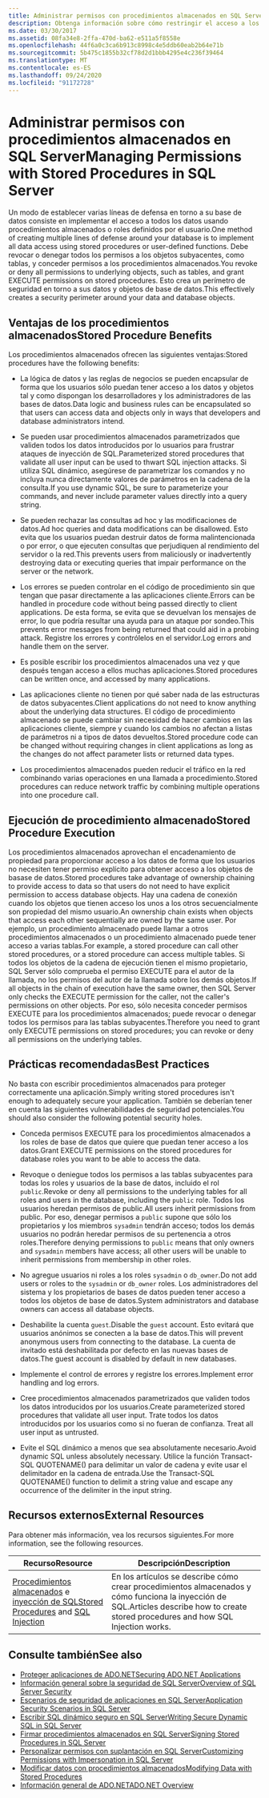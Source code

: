 ```yaml
---
title: Administrar permisos con procedimientos almacenados en SQL Server
description: Obtenga información sobre cómo restringir el acceso a los datos y objetos de base de datos mediante la implementación del acceso mediante procedimientos almacenados o funciones definidas por el usuario.
ms.date: 03/30/2017
ms.assetid: 08fa34e8-2ffa-470d-ba62-e511a5f8558e
ms.openlocfilehash: 44f6a0c3ca6b913c8998c4e5ddb60eab2b64e71b
ms.sourcegitcommit: 5b475c1855b32cf78d2d1bbb4295e4c236f39464
ms.translationtype: MT
ms.contentlocale: es-ES
ms.lasthandoff: 09/24/2020
ms.locfileid: "91172728"
---
```

# <a name="managing-permissions-with-stored-procedures-in-sql-server"></a><span data-ttu-id="6b65c-103">Administrar permisos con procedimientos almacenados en SQL Server</span><span class="sxs-lookup"><span data-stu-id="6b65c-103">Managing Permissions with Stored Procedures in SQL Server</span></span>

<span data-ttu-id="6b65c-104">Un modo de establecer varias líneas de defensa en torno a su base de datos consiste en implementar el acceso a todos los datos usando procedimientos almacenados o roles definidos por el usuario.</span><span class="sxs-lookup"><span data-stu-id="6b65c-104">One method of creating multiple lines of defense around your database is to implement all data access using stored procedures or user-defined functions.</span></span> <span data-ttu-id="6b65c-105">Debe revocar o denegar todos los permisos a los objetos subyacentes, como tablas, y conceder permisos a los procedimientos almacenados.</span><span class="sxs-lookup"><span data-stu-id="6b65c-105">You revoke or deny all permissions to underlying objects, such as tables, and grant EXECUTE permissions on stored procedures.</span></span> <span data-ttu-id="6b65c-106">Esto crea un perímetro de seguridad en torno a sus datos y objetos de base de datos.</span><span class="sxs-lookup"><span data-stu-id="6b65c-106">This effectively creates a security perimeter around your data and database objects.</span></span>  
  
## <a name="stored-procedure-benefits"></a><span data-ttu-id="6b65c-107">Ventajas de los procedimientos almacenados</span><span class="sxs-lookup"><span data-stu-id="6b65c-107">Stored Procedure Benefits</span></span>  

 <span data-ttu-id="6b65c-108">Los procedimientos almacenados ofrecen las siguientes ventajas:</span><span class="sxs-lookup"><span data-stu-id="6b65c-108">Stored procedures have the following benefits:</span></span>  
  
- <span data-ttu-id="6b65c-109">La lógica de datos y las reglas de negocios se pueden encapsular de forma que los usuarios sólo puedan tener acceso a los datos y objetos tal y como dispongan los desarrolladores y los administradores de las bases de datos.</span><span class="sxs-lookup"><span data-stu-id="6b65c-109">Data logic and business rules can be encapsulated so that users can access data and objects only in ways that developers and database administrators intend.</span></span>  
  
- <span data-ttu-id="6b65c-110">Se pueden usar procedimientos almacenados parametrizados que validen todos los datos introducidos por lo usuarios para frustrar ataques de inyección de SQL.</span><span class="sxs-lookup"><span data-stu-id="6b65c-110">Parameterized stored procedures that validate all user input can be used to thwart SQL injection attacks.</span></span> <span data-ttu-id="6b65c-111">Si utiliza SQL dinámico, asegúrese de parametrizar los comandos y no incluya nunca directamente valores de parámetros en la cadena de la consulta.</span><span class="sxs-lookup"><span data-stu-id="6b65c-111">If you use dynamic SQL, be sure to parameterize your commands, and never include parameter values directly into a query string.</span></span>  
  
- <span data-ttu-id="6b65c-112">Se pueden rechazar las consultas ad hoc y las modificaciones de datos.</span><span class="sxs-lookup"><span data-stu-id="6b65c-112">Ad hoc queries and data modifications can be disallowed.</span></span> <span data-ttu-id="6b65c-113">Esto evita que los usuarios puedan destruir datos de forma malintencionada o por error, o que ejecuten consultas que perjudiquen al rendimiento del servidor o la red.</span><span class="sxs-lookup"><span data-stu-id="6b65c-113">This prevents users from maliciously or inadvertently destroying data or executing queries that impair performance on the server or the network.</span></span>  
  
- <span data-ttu-id="6b65c-114">Los errores se pueden controlar en el código de procedimiento sin que tengan que pasar directamente a las aplicaciones cliente.</span><span class="sxs-lookup"><span data-stu-id="6b65c-114">Errors can be handled in procedure code without being passed directly to client applications.</span></span> <span data-ttu-id="6b65c-115">De esta forma, se evita que se devuelvan los mensajes de error, lo que podría resultar una ayuda para un ataque por sondeo.</span><span class="sxs-lookup"><span data-stu-id="6b65c-115">This prevents error messages from being returned that could aid in a probing attack.</span></span> <span data-ttu-id="6b65c-116">Registre los errores y contrólelos en el servidor.</span><span class="sxs-lookup"><span data-stu-id="6b65c-116">Log errors and handle them on the server.</span></span>  
  
- <span data-ttu-id="6b65c-117">Es posible escribir los procedimientos almacenados una vez y que después tengan acceso a ellos muchas aplicaciones.</span><span class="sxs-lookup"><span data-stu-id="6b65c-117">Stored procedures can be written once, and accessed by many applications.</span></span>  
  
- <span data-ttu-id="6b65c-118">Las aplicaciones cliente no tienen por qué saber nada de las estructuras de datos subyacentes.</span><span class="sxs-lookup"><span data-stu-id="6b65c-118">Client applications do not need to know anything about the underlying data structures.</span></span> <span data-ttu-id="6b65c-119">El código de procedimiento almacenado se puede cambiar sin necesidad de hacer cambios en las aplicaciones cliente, siempre y cuando los cambios no afectan a listas de parámetros ni a tipos de datos devueltos.</span><span class="sxs-lookup"><span data-stu-id="6b65c-119">Stored procedure code can be changed without requiring changes in client applications as long as the changes do not affect parameter lists or returned data types.</span></span>  
  
- <span data-ttu-id="6b65c-120">Los procedimientos almacenados pueden reducir el tráfico en la red combinando varias operaciones en una llamada a procedimiento.</span><span class="sxs-lookup"><span data-stu-id="6b65c-120">Stored procedures can reduce network traffic by combining multiple operations into one procedure call.</span></span>  
  
## <a name="stored-procedure-execution"></a><span data-ttu-id="6b65c-121">Ejecución de procedimiento almacenado</span><span class="sxs-lookup"><span data-stu-id="6b65c-121">Stored Procedure Execution</span></span>  

 <span data-ttu-id="6b65c-122">Los procedimientos almacenados aprovechan el encadenamiento de propiedad para proporcionar acceso a los datos de forma que los usuarios no necesiten tener permiso explícito para obtener acceso a los objetos de basase de datos.</span><span class="sxs-lookup"><span data-stu-id="6b65c-122">Stored procedures take advantage of ownership chaining to provide access to data so that users do not need to have explicit permission to access database objects.</span></span> <span data-ttu-id="6b65c-123">Hay una cadena de conexión cuando los objetos que tienen acceso los unos a los otros secuencialmente son propiedad del mismo usuario.</span><span class="sxs-lookup"><span data-stu-id="6b65c-123">An ownership chain exists when objects that access each other sequentially are owned by the same user.</span></span> <span data-ttu-id="6b65c-124">Por ejemplo, un procedimiento almacenado puede llamar a otros procedimientos almacenados o un procedimiento almacenado puede tener acceso a varias tablas.</span><span class="sxs-lookup"><span data-stu-id="6b65c-124">For example, a stored procedure can call other stored procedures, or a stored procedure can access multiple tables.</span></span> <span data-ttu-id="6b65c-125">Si todos los objetos de la cadena de ejecución tienen el mismo propietario, SQL Server sólo comprueba el permiso EXECUTE para el autor de la llamada, no los permisos del autor de la llamada sobre los demás objetos.</span><span class="sxs-lookup"><span data-stu-id="6b65c-125">If all objects in the chain of execution have the same owner, then SQL Server only checks the EXECUTE permission for the caller, not the caller's permissions on other objects.</span></span> <span data-ttu-id="6b65c-126">Por eso, sólo necesita conceder permisos EXECUTE para los procedimientos almacenados; puede revocar o denegar todos los permisos para las tablas subyacentes.</span><span class="sxs-lookup"><span data-stu-id="6b65c-126">Therefore you need to grant only EXECUTE permissions on stored procedures; you can revoke or deny all permissions on the underlying tables.</span></span>  
  
## <a name="best-practices"></a><span data-ttu-id="6b65c-127">Prácticas recomendadas</span><span class="sxs-lookup"><span data-stu-id="6b65c-127">Best Practices</span></span>  

 <span data-ttu-id="6b65c-128">No basta con escribir procedimientos almacenados para proteger correctamente una aplicación.</span><span class="sxs-lookup"><span data-stu-id="6b65c-128">Simply writing stored procedures isn't enough to adequately secure your application.</span></span> <span data-ttu-id="6b65c-129">También se deberían tener en cuenta las siguientes vulnerabilidades de seguridad potenciales.</span><span class="sxs-lookup"><span data-stu-id="6b65c-129">You should also consider the following potential security holes.</span></span>  
  
- <span data-ttu-id="6b65c-130">Conceda permisos EXECUTE para los procedimientos almacenados a los roles de base de datos que quiere que puedan tener acceso a los datos.</span><span class="sxs-lookup"><span data-stu-id="6b65c-130">Grant EXECUTE permissions on the stored procedures for database roles you want to be able to access the data.</span></span>  
  
- <span data-ttu-id="6b65c-131">Revoque o deniegue todos los permisos a las tablas subyacentes para todas los roles y usuarios de la base de datos, incluido el rol `public`.</span><span class="sxs-lookup"><span data-stu-id="6b65c-131">Revoke or deny all permissions to the underlying tables for all roles and users in the database, including the `public` role.</span></span> <span data-ttu-id="6b65c-132">Todos los usuarios heredan permisos de public.</span><span class="sxs-lookup"><span data-stu-id="6b65c-132">All users inherit permissions from public.</span></span> <span data-ttu-id="6b65c-133">Por eso, denegar permisos a `public` supone que sólo los propietarios y los miembros `sysadmin` tendrán acceso; todos los demás usuarios no podrán heredar permisos de su pertenencia a otros roles.</span><span class="sxs-lookup"><span data-stu-id="6b65c-133">Therefore denying permissions to `public` means that only owners and `sysadmin` members have access; all other users will be unable to inherit permissions from membership in other roles.</span></span>  
  
- <span data-ttu-id="6b65c-134">No agregue usuarios ni roles a los roles `sysadmin` o `db_owner`.</span><span class="sxs-lookup"><span data-stu-id="6b65c-134">Do not add users or roles to the `sysadmin` or `db_owner` roles.</span></span> <span data-ttu-id="6b65c-135">Los administradores del sistema y los propietarios de bases de datos pueden tener acceso a todos los objetos de base de datos.</span><span class="sxs-lookup"><span data-stu-id="6b65c-135">System administrators and database owners can access all database objects.</span></span>  
  
- <span data-ttu-id="6b65c-136">Deshabilite la cuenta `guest`.</span><span class="sxs-lookup"><span data-stu-id="6b65c-136">Disable the `guest` account.</span></span> <span data-ttu-id="6b65c-137">Esto evitará que usuarios anónimos se conecten a la base de datos.</span><span class="sxs-lookup"><span data-stu-id="6b65c-137">This will prevent anonymous users from connecting to the database.</span></span> <span data-ttu-id="6b65c-138">La cuenta de invitado está deshabilitada por defecto en las nuevas bases de datos.</span><span class="sxs-lookup"><span data-stu-id="6b65c-138">The guest account is disabled by default in new databases.</span></span>  
  
- <span data-ttu-id="6b65c-139">Implemente el control de errores y registre los errores.</span><span class="sxs-lookup"><span data-stu-id="6b65c-139">Implement error handling and log errors.</span></span>  
  
- <span data-ttu-id="6b65c-140">Cree procedimientos almacenados parametrizados que validen todos los datos introducidos por los usuarios.</span><span class="sxs-lookup"><span data-stu-id="6b65c-140">Create parameterized stored procedures that validate all user input.</span></span> <span data-ttu-id="6b65c-141">Trate todos los datos introducidos por los usuarios como si no fueran de confianza. </span><span class="sxs-lookup"><span data-stu-id="6b65c-141">Treat all user input as untrusted.</span></span>  
  
- <span data-ttu-id="6b65c-142">Evite el SQL dinámico a menos que sea absolutamente necesario.</span><span class="sxs-lookup"><span data-stu-id="6b65c-142">Avoid dynamic SQL unless absolutely necessary.</span></span> <span data-ttu-id="6b65c-143">Utilice la función Transact-SQL QUOTENAME() para delimitar un valor de cadena y evite usar el delimitador en la cadena de entrada.</span><span class="sxs-lookup"><span data-stu-id="6b65c-143">Use the Transact-SQL QUOTENAME() function to delimit a string value and escape any occurrence of the delimiter in the input string.</span></span>  
  
## <a name="external-resources"></a><span data-ttu-id="6b65c-144">Recursos externos</span><span class="sxs-lookup"><span data-stu-id="6b65c-144">External Resources</span></span>  

 <span data-ttu-id="6b65c-145">Para obtener más información, vea los recursos siguientes.</span><span class="sxs-lookup"><span data-stu-id="6b65c-145">For more information, see the following resources.</span></span>  
  
|<span data-ttu-id="6b65c-146">Recurso</span><span class="sxs-lookup"><span data-stu-id="6b65c-146">Resource</span></span>|<span data-ttu-id="6b65c-147">Descripción</span><span class="sxs-lookup"><span data-stu-id="6b65c-147">Description</span></span>|  
|--------------|-----------------|  
|<span data-ttu-id="6b65c-148">[Procedimientos almacenados](/sql/relational-databases/stored-procedures/stored-procedures-database-engine) e [inyección de SQL](/sql/relational-databases/security/sql-injection)</span><span class="sxs-lookup"><span data-stu-id="6b65c-148">[Stored Procedures](/sql/relational-databases/stored-procedures/stored-procedures-database-engine) and [SQL Injection](/sql/relational-databases/security/sql-injection)</span></span>|<span data-ttu-id="6b65c-149">En los artículos se describe cómo crear procedimientos almacenados y cómo funciona la inyección de SQL.</span><span class="sxs-lookup"><span data-stu-id="6b65c-149">Articles describe how to create stored procedures and how SQL Injection works.</span></span>|  
  
## <a name="see-also"></a><span data-ttu-id="6b65c-150">Consulte también</span><span class="sxs-lookup"><span data-stu-id="6b65c-150">See also</span></span>

- [<span data-ttu-id="6b65c-151">Proteger aplicaciones de ADO.NET</span><span class="sxs-lookup"><span data-stu-id="6b65c-151">Securing ADO.NET Applications</span></span>](../securing-ado-net-applications.md)
- [<span data-ttu-id="6b65c-152">Información general sobre la seguridad de SQL Server</span><span class="sxs-lookup"><span data-stu-id="6b65c-152">Overview of SQL Server Security</span></span>](overview-of-sql-server-security.md)
- [<span data-ttu-id="6b65c-153">Escenarios de seguridad de aplicaciones en SQL Server</span><span class="sxs-lookup"><span data-stu-id="6b65c-153">Application Security Scenarios in SQL Server</span></span>](application-security-scenarios-in-sql-server.md)
- [<span data-ttu-id="6b65c-154">Escribir SQL dinámico seguro en SQL Server</span><span class="sxs-lookup"><span data-stu-id="6b65c-154">Writing Secure Dynamic SQL in SQL Server</span></span>](writing-secure-dynamic-sql-in-sql-server.md)
- [<span data-ttu-id="6b65c-155">Firmar procedimientos almacenados en SQL Server</span><span class="sxs-lookup"><span data-stu-id="6b65c-155">Signing Stored Procedures in SQL Server</span></span>](signing-stored-procedures-in-sql-server.md)
- [<span data-ttu-id="6b65c-156">Personalizar permisos con suplantación en SQL Server</span><span class="sxs-lookup"><span data-stu-id="6b65c-156">Customizing Permissions with Impersonation in SQL Server</span></span>](customizing-permissions-with-impersonation-in-sql-server.md)
- [<span data-ttu-id="6b65c-157">Modificar datos con procedimientos almacenados</span><span class="sxs-lookup"><span data-stu-id="6b65c-157">Modifying Data with Stored Procedures</span></span>](../modifying-data-with-stored-procedures.md)
- [<span data-ttu-id="6b65c-158">Información general de ADO.NET</span><span class="sxs-lookup"><span data-stu-id="6b65c-158">ADO.NET Overview</span></span>](../ado-net-overview.md)
